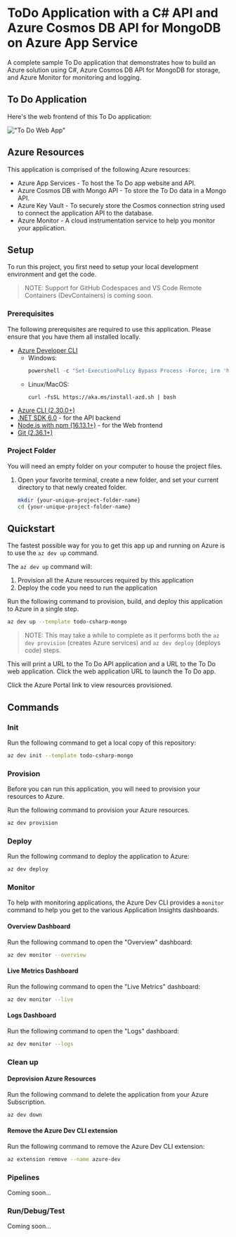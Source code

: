 # ToDo Application with a C# API and Azure Cosmos DB API for MongoDB on Azure App Service

A complete sample To Do application that demonstrates how to build an Azure solution using C#, Azure Cosmos DB API for MongoDB for storage, and Azure Monitor for monitoring and logging.

## To Do Application

Here's the web frontend of this To Do application:

!["To Do Web App"](assets/web.png)

## Azure Resources

This application is comprised of the following Azure resources:

- Azure App Services - To host the To Do app website and API.
- Azure Cosmos DB with Mongo API - To store the To Do data in a Mongo API.
- Azure Key Vault - To securely store the Cosmos connection string used to connect the application API to the database.
- Azure Monitor - A cloud instrumentation service to help you monitor your application.

## Setup

To run this project, you first need to setup your local development environment and get the code.

> NOTE: Support for GitHub Codespaces and VS Code Remote Containers (DevContainers) is coming soon.

### Prerequisites

The following prerequisites are required to use this application.  Please ensure that you have them all installed locally.

- [Azure Developer CLI](https://aka.ms/azure-dev/install)
  - Windows:
    ```powershell
    powershell -c "Set-ExecutionPolicy Bypass Process -Force; irm 'https://aka.ms/install-azd.ps1' | iex"
    ```
  - Linux/MacOS:
    ```
    curl -fsSL https://aka.ms/install-azd.sh | bash 
    ```
- [Azure CLI (2.30.0+)](https://docs.microsoft.com/cli/azure/install-azure-cli)
- [.NET SDK 6.0](https://dotnet.microsoft.com/download/dotnet/6.0) - for the API backend
- [Node.js with npm (16.13.1+)](https://nodejs.org/) - for the Web frontend
- [Git (2.36.1+)](https://git-scm.com/)

### Project Folder

You will need an empty folder on your computer to house the project files.

1. Open your favorite terminal, create a new folder, and set your current directory to that newly created folder.

   ```bash
   mkdir {your-unique-project-folder-name}
   cd {your-unique-project-folder-name}
   ```

## Quickstart

The fastest possible way for you to get this app up and running on Azure is to use the `az dev up` command.

The `az dev up` command will:

1. Provision all the Azure resources required by this application
2. Deploy the code you need to run the application

Run the following command to provision, build, and deploy this application to Azure in a single step.

```bash
az dev up --template todo-csharp-mongo
```

> NOTE: This may take a while to complete as it performs both the `az dev provision` (creates Azure services) and `az dev deploy` (deploys code) steps.

This will print a URL to the To Do API application and a URL to the To Do web application. Click the web application URL to launch the To Do app.

Click the Azure Portal link to view resources provisioned.

## Commands

### Init

Run the following command to get a local copy of this repository:

```bash
az dev init --template todo-csharp-mongo
```

### Provision

Before you can run this application, you will need to provision your resources to Azure.

Run the following command to provision your Azure resources.

```bash
az dev provision
```

### Deploy

Run the following command to deploy the application to Azure:

```bash
az dev deploy
```

### Monitor

To help with monitoring applications, the Azure Dev CLI provides a `monitor` command to help you get to the various Application Insights dashboards.

#### Overview Dashboard

Run the following command to open the "Overview" dashboard:

```bash
az dev monitor --overview
```

#### Live Metrics Dashboard

Run the following command to open the "Live Metrics" dashboard:

```bash
az dev monitor --live
```

#### Logs Dashboard

Run the following command to open the "Logs" dashboard:

```bash
az dev monitor --logs
```

### Clean up

#### Deprovision Azure Resources

Run the following command to delete the application from your Azure Subscription.

```bash
az dev down
```

#### Remove the Azure Dev CLI extension

Run the following command to remove the Azure Dev CLI extension:

```bash
az extension remove --name azure-dev
```

### Pipelines

Coming soon...

### Run/Debug/Test

Coming soon...
